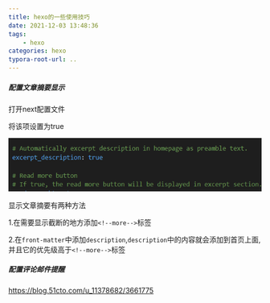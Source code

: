 ```yaml
---
title: hexo的一些使用技巧
date: 2021-12-03 13:48:36
tags:
    - hexo
categories: hexo
typora-root-url: ..
---
```


##### 配置文章摘要显示

打开next配置文件

将该项设置为true

![image-20211205134957202](/images/hexo%E8%AE%BE%E7%BD%AE%E6%96%87%E7%AB%A0%E6%98%BE%E7%A4%BA%E9%83%A8%E5%88%86%E5%86%85%E5%AE%B9/image-20211205134957202.png)

显示文章摘要有两种方法

1.在需要显示截断的地方添加`<!--more-->`标签

2.在`front-matter`中添加`description`,`description`中的内容就会添加到首页上面,并且它的优先级高于`<!--more-->`标签

##### 配置评论邮件提醒

https://blog.51cto.com/u_11378682/3661775
